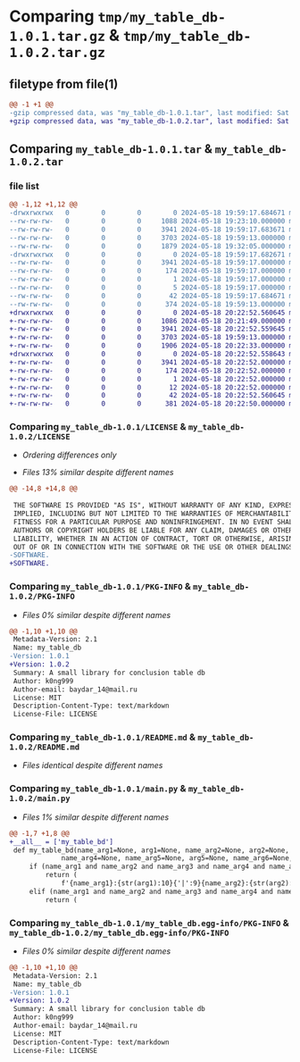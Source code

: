 # Comparing `tmp/my_table_db-1.0.1.tar.gz` & `tmp/my_table_db-1.0.2.tar.gz`

## filetype from file(1)

```diff
@@ -1 +1 @@
-gzip compressed data, was "my_table_db-1.0.1.tar", last modified: Sat May 18 19:59:17 2024, max compression
+gzip compressed data, was "my_table_db-1.0.2.tar", last modified: Sat May 18 20:22:52 2024, max compression
```

## Comparing `my_table_db-1.0.1.tar` & `my_table_db-1.0.2.tar`

### file list

```diff
@@ -1,12 +1,12 @@
-drwxrwxrwx   0        0        0        0 2024-05-18 19:59:17.684671 my_table_db-1.0.1/
--rw-rw-rw-   0        0        0     1088 2024-05-18 19:23:10.000000 my_table_db-1.0.1/LICENSE
--rw-rw-rw-   0        0        0     3941 2024-05-18 19:59:17.683671 my_table_db-1.0.1/PKG-INFO
--rw-rw-rw-   0        0        0     3703 2024-05-18 19:59:13.000000 my_table_db-1.0.1/README.md
--rw-rw-rw-   0        0        0     1879 2024-05-18 19:32:05.000000 my_table_db-1.0.1/main.py
-drwxrwxrwx   0        0        0        0 2024-05-18 19:59:17.682671 my_table_db-1.0.1/my_table_db.egg-info/
--rw-rw-rw-   0        0        0     3941 2024-05-18 19:59:17.000000 my_table_db-1.0.1/my_table_db.egg-info/PKG-INFO
--rw-rw-rw-   0        0        0      174 2024-05-18 19:59:17.000000 my_table_db-1.0.1/my_table_db.egg-info/SOURCES.txt
--rw-rw-rw-   0        0        0        1 2024-05-18 19:59:17.000000 my_table_db-1.0.1/my_table_db.egg-info/dependency_links.txt
--rw-rw-rw-   0        0        0        5 2024-05-18 19:59:17.000000 my_table_db-1.0.1/my_table_db.egg-info/top_level.txt
--rw-rw-rw-   0        0        0       42 2024-05-18 19:59:17.684671 my_table_db-1.0.1/setup.cfg
--rw-rw-rw-   0        0        0      374 2024-05-18 19:59:13.000000 my_table_db-1.0.1/setup.py
+drwxrwxrwx   0        0        0        0 2024-05-18 20:22:52.560645 my_table_db-1.0.2/
+-rw-rw-rw-   0        0        0     1086 2024-05-18 20:21:49.000000 my_table_db-1.0.2/LICENSE
+-rw-rw-rw-   0        0        0     3941 2024-05-18 20:22:52.559645 my_table_db-1.0.2/PKG-INFO
+-rw-rw-rw-   0        0        0     3703 2024-05-18 19:59:13.000000 my_table_db-1.0.2/README.md
+-rw-rw-rw-   0        0        0     1906 2024-05-18 20:22:33.000000 my_table_db-1.0.2/main.py
+drwxrwxrwx   0        0        0        0 2024-05-18 20:22:52.558643 my_table_db-1.0.2/my_table_db.egg-info/
+-rw-rw-rw-   0        0        0     3941 2024-05-18 20:22:52.000000 my_table_db-1.0.2/my_table_db.egg-info/PKG-INFO
+-rw-rw-rw-   0        0        0      174 2024-05-18 20:22:52.000000 my_table_db-1.0.2/my_table_db.egg-info/SOURCES.txt
+-rw-rw-rw-   0        0        0        1 2024-05-18 20:22:52.000000 my_table_db-1.0.2/my_table_db.egg-info/dependency_links.txt
+-rw-rw-rw-   0        0        0       12 2024-05-18 20:22:52.000000 my_table_db-1.0.2/my_table_db.egg-info/top_level.txt
+-rw-rw-rw-   0        0        0       42 2024-05-18 20:22:52.560645 my_table_db-1.0.2/setup.cfg
+-rw-rw-rw-   0        0        0      381 2024-05-18 20:22:50.000000 my_table_db-1.0.2/setup.py
```

### Comparing `my_table_db-1.0.1/LICENSE` & `my_table_db-1.0.2/LICENSE`

 * *Ordering differences only*

 * *Files 13% similar despite different names*

```diff
@@ -14,8 +14,8 @@
 
 THE SOFTWARE IS PROVIDED "AS IS", WITHOUT WARRANTY OF ANY KIND, EXPRESS OR
 IMPLIED, INCLUDING BUT NOT LIMITED TO THE WARRANTIES OF MERCHANTABILITY,
 FITNESS FOR A PARTICULAR PURPOSE AND NONINFRINGEMENT. IN NO EVENT SHALL THE
 AUTHORS OR COPYRIGHT HOLDERS BE LIABLE FOR ANY CLAIM, DAMAGES OR OTHER
 LIABILITY, WHETHER IN AN ACTION OF CONTRACT, TORT OR OTHERWISE, ARISING FROM,
 OUT OF OR IN CONNECTION WITH THE SOFTWARE OR THE USE OR OTHER DEALINGS IN THE
-SOFTWARE.
+SOFTWARE.
```

### Comparing `my_table_db-1.0.1/PKG-INFO` & `my_table_db-1.0.2/PKG-INFO`

 * *Files 0% similar despite different names*

```diff
@@ -1,10 +1,10 @@
 Metadata-Version: 2.1
 Name: my_table_db
-Version: 1.0.1
+Version: 1.0.2
 Summary: A small library for conclusion table db
 Author: k0ng999
 Author-email: baydar_14@mail.ru
 License: MIT
 Description-Content-Type: text/markdown
 License-File: LICENSE
```

### Comparing `my_table_db-1.0.1/README.md` & `my_table_db-1.0.2/README.md`

 * *Files identical despite different names*

### Comparing `my_table_db-1.0.1/main.py` & `my_table_db-1.0.2/main.py`

 * *Files 1% similar despite different names*

```diff
@@ -1,7 +1,8 @@
+__all__ = ['my_table_bd']
 def my_table_bd(name_arg1=None, arg1=None, name_arg2=None, arg2=None, name_arg3=None, arg3=None, arg4=None,
             name_arg4=None, name_arg5=None, arg5=None, name_arg6=None, arg6=None, name_arg7=None, arg7=None):
     if (name_arg1 and name_arg2 and name_arg3 and name_arg4 and name_arg5 and name_arg6 and name_arg7) is not None:
         return (
             f'{name_arg1}:{str(arg1):10}{'|':9}{name_arg2}:{str(arg2):10}{'|':9}{name_arg3}:{str(arg3):10}{'|':9}{arg4}:{str(name_arg4):10}{'|':9}{arg5}:{str(name_arg5):10}{'|':9}{arg6}:{str(name_arg6):10}{'|':9}{arg7}:{str(name_arg7):10}')
     elif (name_arg1 and name_arg2 and name_arg3 and name_arg4 and name_arg5 and name_arg6) is not None:
         return (
```

### Comparing `my_table_db-1.0.1/my_table_db.egg-info/PKG-INFO` & `my_table_db-1.0.2/my_table_db.egg-info/PKG-INFO`

 * *Files 0% similar despite different names*

```diff
@@ -1,10 +1,10 @@
 Metadata-Version: 2.1
 Name: my_table_db
-Version: 1.0.1
+Version: 1.0.2
 Summary: A small library for conclusion table db
 Author: k0ng999
 Author-email: baydar_14@mail.ru
 License: MIT
 Description-Content-Type: text/markdown
 License-File: LICENSE
```

